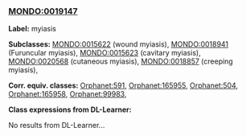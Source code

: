
### [MONDO:0019147](http://purl.obolibrary.org/obo/MONDO_0019147)
**Label:** myiasis

**Subclasses:** [MONDO:0015622](http://purl.obolibrary.org/obo/MONDO_0015622) (wound myiasis), [MONDO:0018941](http://purl.obolibrary.org/obo/MONDO_0018941) (Furuncular myiasis), [MONDO:0015623](http://purl.obolibrary.org/obo/MONDO_0015623) (cavitary myiasis), [MONDO:0020568](http://purl.obolibrary.org/obo/MONDO_0020568) (cutaneous myiasis), [MONDO:0018857](http://purl.obolibrary.org/obo/MONDO_0018857) (creeping myiasis), 

**Corr. equiv. classes:** [Orphanet:591](http://www.orpha.net/ORDO/Orphanet_591), [Orphanet:165955](http://www.orpha.net/ORDO/Orphanet_165955), [Orphanet:504](http://www.orpha.net/ORDO/Orphanet_504), [Orphanet:165958](http://www.orpha.net/ORDO/Orphanet_165958), [Orphanet:99983](http://www.orpha.net/ORDO/Orphanet_99983), 

**Class expressions from DL-Learner:**

No results from DL-Learner...



